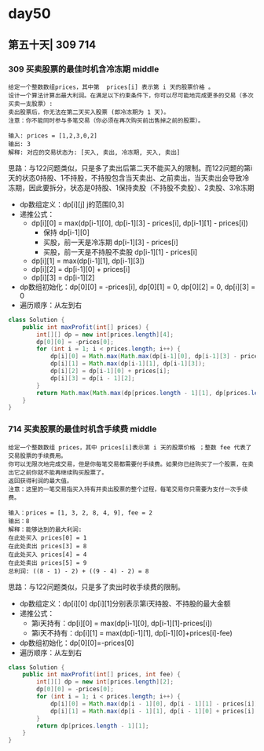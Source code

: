 # day50

## 第五十天| 309 714

### 309 买卖股票的最佳时机含冷冻期 middle
```
给定一个整数数组prices，其中第  prices[i] 表示第 i 天的股票价格 。​
设计一个算法计算出最大利润。在满足以下约束条件下，你可以尽可能地完成更多的交易（多次买卖一支股票）:
卖出股票后，你无法在第二天买入股票 (即冷冻期为 1 天)。
注意：你不能同时参与多笔交易（你必须在再次购买前出售掉之前的股票）。

输入: prices = [1,2,3,0,2]
输出: 3 
解释: 对应的交易状态为: [买入, 卖出, 冷冻期, 买入, 卖出]
```
思路：与122问题类似，只是多了卖出后第二天不能买入的限制。而122问题的第i天的状态0持股、1不持股，不持股包含当天卖出、之前卖出，当天卖出会导致冷冻期，因此要拆分，状态是0持股、1保持卖股（不持股不卖股）、2卖股、3冷冻期
- dp数组定义：dp[i][j] j的范围[0,3]
- 递推公式：
    - dp[i][0] = max(dp[i-1][0], dp[i-1][3] - prices[i], dp[i-1][1] - prices[i])
        - 保持 dp[i-1][0]
        - 买股，前一天是冷冻期 dp[i-1][3] - prices[i]
        - 买股，前一天是不持股不卖股 dp[i-1][1] - prices[i]
    - dp[i][1] = max(dp[i-1][1], dp[i-1][3])
    - dp[i][2] = dp[i-1][0] + prices[i]
    - dp[i][3] = dp[i-1][2]
- dp数组初始化：dp[0][0] = -prices[i], dp[0][1] = 0, dp[0][2] = 0, dp[i][3] = 0
- 遍历顺序：从左到右
```java
class Solution {
    public int maxProfit(int[] prices) {
        int[][] dp = new int[prices.length][4];
        dp[0][0] = -prices[0];
        for (int i = 1; i < prices.length; i++) {
            dp[i][0] = Math.max(Math.max(dp[i-1][0], dp[i-1][3] - prices[i]), dp[i-1][1] - prices[i]);
            dp[i][1] = Math.max(dp[i-1][1], dp[i-1][3]);
            dp[i][2] = dp[i-1][0] + prices[i];
            dp[i][3] = dp[i - 1][2];
        }
        return Math.max(Math.max(dp[prices.length - 1][1], dp[prices.length - 1][2]), dp[prices.length - 1][3]);
    }
}
```
### 714 买卖股票的最佳时机含手续费 middle
```
给定一个整数数组 prices，其中 prices[i]表示第 i 天的股票价格 ；整数 fee 代表了交易股票的手续费用。
你可以无限次地完成交易，但是你每笔交易都需要付手续费。如果你已经购买了一个股票，在卖出它之前你就不能再继续购买股票了。
返回获得利润的最大值。
注意：这里的一笔交易指买入持有并卖出股票的整个过程，每笔交易你只需要为支付一次手续费。

输入：prices = [1, 3, 2, 8, 4, 9], fee = 2
输出：8
解释：能够达到的最大利润:  
在此处买入 prices[0] = 1
在此处卖出 prices[3] = 8
在此处买入 prices[4] = 4
在此处卖出 prices[5] = 9
总利润: ((8 - 1) - 2) + ((9 - 4) - 2) = 8
```
思路：与122问题类似，只是多了卖出时收手续费的限制。
- dp数组定义：dp[i][0] dp[i][1]分别表示第i天持股、不持股的最大金额
- 递推公式：
    - 第i天持有：dp[i][0] = max(dp[i-1][0], dp[i-1][1]-prices[i])
    - 第i天不持有：dp[i][1] = max(dp[i-1][1], dp[i-1][0]+prices[i]-fee)
- dp数组初始化：dp[0][0]=-prices[0]
- 遍历顺序：从左到右
```java
class Solution {
    public int maxProfit(int[] prices, int fee) {
        int[][] dp = new int[prices.length][2];
        dp[0][0] = -prices[0];
        for (int i = 1; i < prices.length; i++) {
            dp[i][0] = Math.max(dp[i - 1][0], dp[i - 1][1] - prices[i]);
            dp[i][1] = Math.max(dp[i - 1][1], dp[i - 1][0] + prices[i] - fee);
        }
        return dp[prices.length - 1][1];
    }
}
```